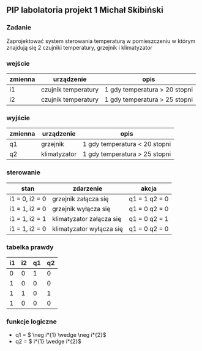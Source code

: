 ## PIP labolatoria projekt 1 Michał Skibiński

### Zadanie

Zaprojektować system sterowania temperaturą w pomieszczeniu
w którym znajdują się 2 czujniki temperatury, grzejnik i klimatyzator

### wejście

| zmienna | urządzenie          | opis                          |
| ------- | ------------------- | ----------------------------- |
| i1      | czujnik temperatury | 1 gdy temperatura > 20 stopni |
| i2      | czujnik temperatury | 1 gdy temperatura > 25 stopni |

### wyjście

| zmienna | urządzenie   | opis                          |
| ------- | ------------ | ----------------------------- |
| q1      | grzejnik     | 1 gdy temperatura < 20 stopni |
| q2      | klimatyzator | 1 gdy temperatura > 25 stopni |

### sterowanie

| stan           | zdarzenie                | akcja         |
| -------------- | ------------------------ | ------------- |
| i1 = 0, i2 = 0 | grzejnik załącza się     | q1 = 1 q2 = 0 |
| i1 = 1, i2 = 0 | grzejnik wyłącza się     | q1 = 0 q2 = 0 |
| i1 = 1, i2 = 1 | klimatyzator załącza się | q1 = 0 q2 = 1 |
| i1 = 1, i2 = 0 | klimatyzator wyłącza się | q1 = 0 q2 = 0 |

### tabelka prawdy

| i1  | i2  | q1  | q2  |
| --- | --- | --- | --- |
| 0   | 0   | 1   | 0   |
| 1   | 0   | 0   | 0   |
| 1   | 1   | 0   | 1   |
| 1   | 0   | 0   | 0   |

### funkcje logiczne

- q1 = $ \neg i*{1} \wedge \neg i*{2}$
- q2 = $ i*{1} \wedge i*{2}$
